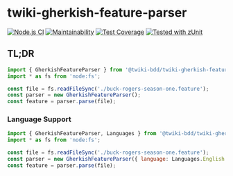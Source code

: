 # twiki-gherkish-feature-parser

[![Node.js CI](https://github.com/acuminous/twiki-gherkish-feature-parser/workflows/Node.js%20CI/badge.svg)](https://github.com/acuminous/twiki-gherkish-feature-parser/actions?query=workflow%3A%22Node.js+CI%22)
[![Maintainability](https://api.codeclimate.com/v1/badges/6837424f9e1fc6a634bf/maintainability)](https://codeclimate.com/github/acuminous/twiki-gherkish-feature-parser/maintainability)
[![Test Coverage](https://api.codeclimate.com/v1/badges/6837424f9e1fc6a634bf/test_coverage)](https://codeclimate.com/github/acuminous/twiki-gherkish-feature-parser/test_coverage)
[![Tested with zUnit](https://img.shields.io/badge/Tested%20with-zUnit-brightgreen)](https://www.npmjs.com/package/zunit)

## TL;DR
```js
import { GherkishFeatureParser } from '@twiki-bdd/twiki-gherkish-feature-parser';
import * as fs from 'node:fs';

const file = fs.readFileSync('./buck-rogers-season-one.feature');
const parser = new GherkishFeatureParser();
const feature = parser.parse(file);
```

### Language Support
```js
import { GherkishFeatureParser, Languages } from '@twiki-bdd/twiki-gherkish-feature-parser';
import * as fs from 'node:fs';

const file = fs.readFileSync('./buck-rogers-season-one.feature');
const parser = new GherkishFeatureParser({ language: Languages.English });
const feature = parser.parse(file);
```